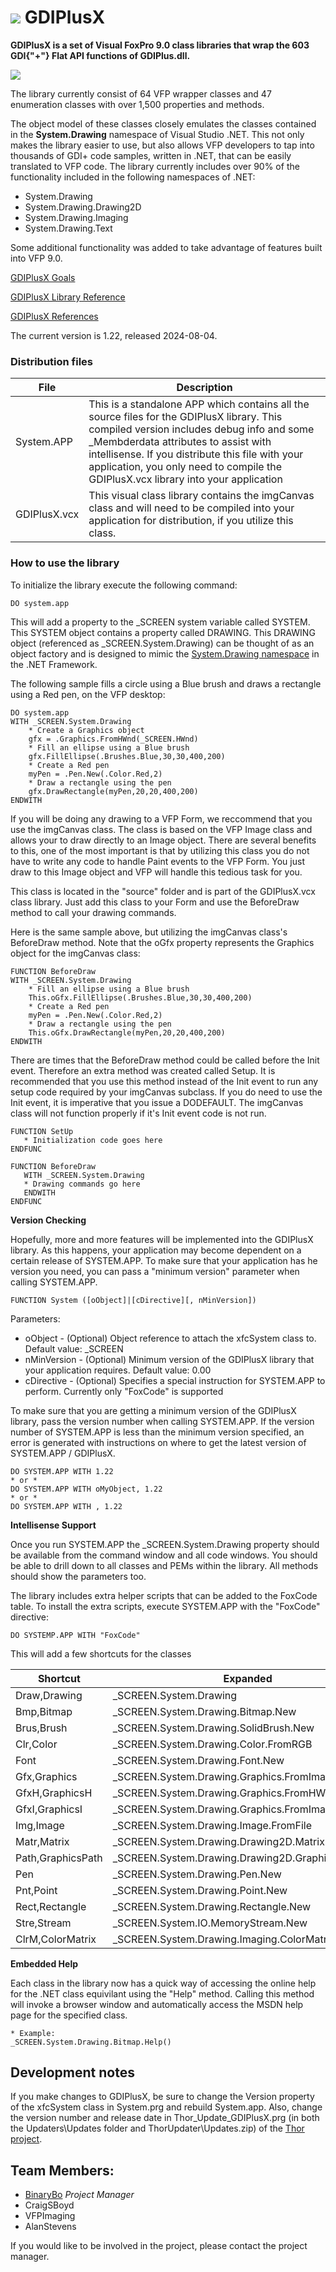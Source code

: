 # ![](documents/images/GDIPlusX_home.png) GDIPlusX

**GDIPlusX is a set of Visual FoxPro 9.0 class libraries that wrap the 603 GDI{"+"} Flat API functions of GDIPlus.dll.**

![](documents/images/GDIPlusX_hr-g.png)

The library currently consist of 64 VFP wrapper classes and 47 enumeration classes with over 1,500 properties and methods.

The object model of these classes closely emulates the classes contained in the **System.Drawing** namespace of Visual Studio .NET. This not only makes the library easier to use, but also allows VFP developers to tap into thousands of GDI+ code samples, written in .NET, that can be easily translated to VFP code. The library currently includes over 90% of the functionality included in the following namespaces of .NET:
* System.Drawing
* System.Drawing.Drawing2D
* System.Drawing.Imaging
* System.Drawing.Text

Some additional functionality was added to take advantage of features built into VFP 9.0.

[GDIPlusX Goals](documents/GDIPlusXGoals.md)

[GDIPlusX Library Reference](documents/GDIPlusX_Library_Reference.md)

[GDIPlusX References](documents/GDIPlusXReferences.md)

The current version is 1.22, released 2024-08-04.

### Distribution files

| File | Description |
| --- | --- |
| System.APP | This is a standalone APP which contains all the source files for the GDIPlusX library. This compiled version includes debug info and some \_Membderdata attributes to assist with intellisense. If you distribute this file with your application, you only need to compile the GDIPlusX.vcx library into your application |
| GDIPlusX.vcx | This visual class library contains the imgCanvas class and will need to be compiled into your application for distribution, if you utilize this class. |

### How to use the library

To initialize the library execute the following command:

```foxpro
DO system.app
```
This will add a property to the \_SCREEN system variable called SYSTEM. This SYSTEM object contains a property called DRAWING. This DRAWING object (referenced as \_SCREEN.System.Drawing) can be thought of as an object factory and is designed to mimic the [System.Drawing namespace](https://docs.microsoft.com/en-us/dotnet/api/system.drawing) in the .NET Framework.

The following sample fills a circle using a Blue brush and draws a rectangle using a Red pen, on the VFP desktop:

```foxpro
DO system.app
WITH _SCREEN.System.Drawing
    * Create a Graphics object
    gfx = .Graphics.FromHWnd(_SCREEN.HWnd)
    * Fill an ellipse using a Blue brush
    gfx.FillEllipse(.Brushes.Blue,30,30,400,200)
    * Create a Red pen
    myPen = .Pen.New(.Color.Red,2)
    * Draw a rectangle using the pen
    gfx.DrawRectangle(myPen,20,20,400,200)
ENDWITH
```

If you will be doing any drawing to a VFP Form, we reccommend that you use the imgCanvas class. The class is based on the VFP Image class and allows your to draw directly to an Image object. There are several benefits to this, one of the most important is that by utilizing this class you do not have to write any code to handle Paint events to the VFP Form. You just draw to this Image object and VFP will handle this tedious task for you.

This class is located in the "source" folder and is part of the GDIPlusX.vcx class library. Just add this class to your Form and use the BeforeDraw method to call your drawing commands.

Here is the same sample above, but utilizing the imgCanvas class's BeforeDraw method. Note that the oGfx property represents the Graphics object for the imgCanvas class:

```foxpro
FUNCTION BeforeDraw
WITH _SCREEN.System.Drawing
    * Fill an ellipse using a Blue brush
    This.oGfx.FillEllipse(.Brushes.Blue,30,30,400,200)
    * Create a Red pen
    myPen = .Pen.New(.Color.Red,2)
    * Draw a rectangle using the pen
    This.oGfx.DrawRectangle(myPen,20,20,400,200)
ENDWITH
```

There are times that the BeforeDraw method could be called before the Init event. Therefore an extra method was created called Setup. It is recommended that you use this method instead of the Init event to run any setup code required by your imgCanvas subclass. If you do need to use the Init event, it is imperative that you issue a DODEFAULT. The imgCanvas class will not function properly if it's Init event code is not run.

```foxpro
FUNCTION SetUp
   * Initialization code goes here
ENDFUNC

FUNCTION BeforeDraw
   WITH _SCREEN.System.Drawing
   * Drawing commands go here
   ENDWITH
ENDFUNC
```
**Version Checking**

Hopefully, more and more features will be implemented into the GDIPlusX library. As this happens, your application may become dependent on a certain release of SYSTEM.APP. To make sure that your application has he version you need, you can pass a "minimum version" parameter when calling SYSTEM.APP.

```foxpro
FUNCTION System ([oObject]|[cDirective][, nMinVersion])
```
Parameters:
* oObject - (Optional) Object reference to attach the xfcSystem class to. Default value: \_SCREEN
* nMinVersion - (Optional) Minimum version of the GDIPlusX library that your application requires. Default value: 0.00
* cDirective - (Optional) Specifies a special instruction for SYSTEM.APP to perform. Currently only "FoxCode" is supported

To make sure that you are getting a minimum version of the GDIPlusX library, pass the version number when calling SYSTEM.APP. If the version number of SYSTEM.APP is less than the minimum version specified, an error is generated with instructions on where to get the latest version of SYSTEM.APP / GDIPlusX.

```foxpro
DO SYSTEM.APP WITH 1.22
* or *
DO SYSTEM.APP WITH oMyObject, 1.22
* or *
DO SYSTEM.APP WITH , 1.22
```
**Intellisense Support**

Once you run SYSTEM.APP the \_SCREEN.System.Drawing property should be available from the command window and all code windows. You should be able to drill down to all classes and PEMs within the library. All methods should show the parameters too.

The library includes extra helper scripts that can be added to the FoxCode table. To install the extra scripts, execute SYSTEM.APP with the "FoxCode" directive:

```foxpro
DO SYSTEMP.APP WITH "FoxCode"
```

This will add a few shortcuts for the classes

| **Shortcut** | **Expanded** |
| --- | --- |
| Draw,Drawing | \_SCREEN.System.Drawing |
| Bmp,Bitmap | \_SCREEN.System.Drawing.Bitmap.New |
| Brus,Brush | \_SCREEN.System.Drawing.SolidBrush.New |
| Clr,Color | \_SCREEN.System.Drawing.Color.FromRGB |
| Font | \_SCREEN.System.Drawing.Font.New |
| Gfx,Graphics | \_SCREEN.System.Drawing.Graphics.FromImage |
| GfxH,GraphicsH | \_SCREEN.System.Drawing.Graphics.FromHWnd |
| GfxI,GraphicsI | \_SCREEN.System.Drawing.Graphics.FromImage |
| Img,Image | \_SCREEN.System.Drawing.Image.FromFile |
| Matr,Matrix | \_SCREEN.System.Drawing.Drawing2D.Matrix.New |
| Path,GraphicsPath | \_SCREEN.System.Drawing.Drawing2D.GraphicsPath.New |
| Pen | \_SCREEN.System.Drawing.Pen.New |
| Pnt,Point | \_SCREEN.System.Drawing.Point.New |
| Rect,Rectangle | \_SCREEN.System.Drawing.Rectangle.New |
| Stre,Stream | \_SCREEN.System.IO.MemoryStream.New |
| ClrM,ColorMatrix | \_SCREEN.System.Drawing.Imaging.ColorMatrix.New |

**Embedded Help**

Each class in the library now has a quick way of accessing the online help for the .NET class equivilant using the "Help" method. Calling this method will invoke a browser window and automatically access the MSDN help page for the specified class.

```foxpro
* Example:
_SCREEN.System.Drawing.Bitmap.Help()
```

## Development notes

If you make changes to GDIPlusX, be sure to change the Version property of the xfcSystem class in System.prg and rebuild System.app. Also, change the version number and release date in Thor_Update_GDIPlusX.prg (in both the Updaters\Updates folder and ThorUpdater\Updates.zip) of the [Thor project](https://github.com/VFPX/Thor).

## Team Members:
* [BinaryBo](https://github.com/binarybocp) _Project Manager_
* CraigSBoyd
* VFPImaging
* AlanStevens

If you would like to be involved in the project, please contact the project manager.
